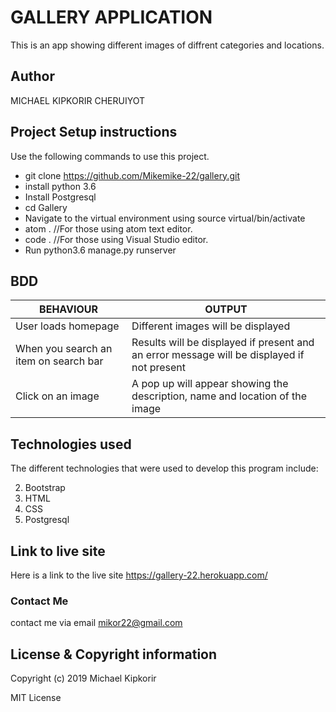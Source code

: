# GALLERY APPLICATION

This is an app showing different images of diffrent categories and locations.

## Author

MICHAEL KIPKORIR CHERUIYOT

## Project Setup instructions

Use the following commands to use this project.

* git clone https://github.com/Mikemike-22/gallery.git
* install python 3.6
* Install Postgresql
* cd Gallery
* Navigate to the virtual environment using source virtual/bin/activate
* atom . //For those using atom text editor.
* code . //For those using Visual Studio editor.
* Run python3.6 manage.py runserver
## BDD
| BEHAVIOUR 	| OUTPUT 	|
|---------------------------------------	|--------------------------------------------------------------------------------------------	|
| User loads homepage 	| Different images will be displayed 	|
| When you search an item on search bar 	| Results will be displayed if present and an error message will be displayed if not present 	|
| Click on  an image 	| A pop up will appear showing the description, name and location of the image 	|
## Technologies used

The different technologies that were used to develop this program include:

2. Bootstrap
3. HTML
4. CSS
5. Postgresql

## Link to live site
Here is a link to the live site
https://gallery-22.herokuapp.com/
### Contact Me
contact me via email mikor22@gmail.com

## License & Copyright information
Copyright (c) 2019 Michael Kipkorir

MIT License
